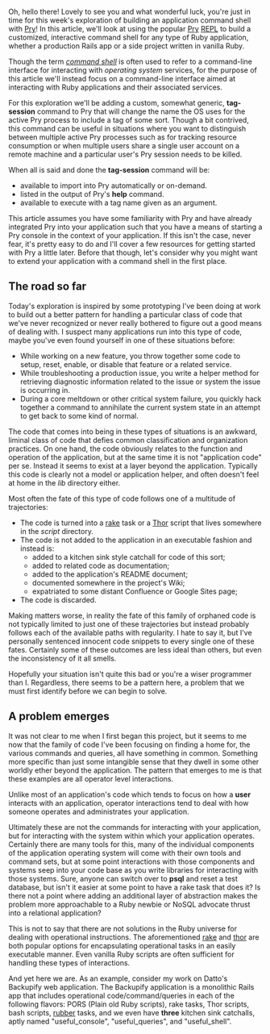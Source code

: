 Oh, hello there! Lovely to see you and what wonderful luck, you're just in time
for this week's exploration of building an application command shell with
[Pry](https://rubygems.org/gems/pry)! In this article, we'll look at using the
popular [Pry](https://rubygems.org/gems/pry) [REPL](https://en.wikipedia.org/wiki/Read%E2%80%93eval%E2%80%93print_loop)
to build a customized, interactive command shell for any type of Ruby
application, whether a production Rails app or a side project written in vanilla
Ruby.

Though the term [*command shell*](https://en.wikipedia.org/wiki/Shell_(computing))
is often used to refer to a command-line interface for interacting with
*operating system* services, for the purpose of this article we'll instead focus
on a command-line interface aimed at interacting with Ruby applications and
their associated services.

For this exploration we'll be adding a custom, somewhat generic, **tag-session**
command to Pry that will change the name the OS uses for the active Pry process
to include a tag of some sort. Though a bit contrived, this command can be
useful in situations where you want to distinguish between multiple active Pry
processes such as for tracking resource consumption or when multiple users share
a single user account on a remote machine and a particular user's Pry session
needs to be killed.

When all is said and done the **tag-session** command will be:
- available to import into Pry automatically or on-demand.
- listed in the output of Pry's **help** command.
- available to execute with a tag name given as an argument.

This article assumes you have some familiarity with Pry and have already
integrated Pry into your application such that you have a means of starting a
Pry console in the context of your application. If this isn't the case, never
fear, it's pretty easy to do and I'll cover a few resources for getting started
with Pry a little later. Before that though, let's consider why you might want
to extend your application with a command shell in the first place.

## The road so far

Today's exploration is inspired by some prototyping I've been doing at work to
build out a better pattern for handling a particular class of code that we've
never recognized or never really bothered to figure out a good means of dealing
with. I suspect many applications run into this type of code, maybe you've even
found yourself in one of these situations before:

- While working on a new feature, you throw together some code to setup, reset,
  enable, or disable that feature or a related service.
- While troubleshooting a production issue, you write a helper method for
  retrieving diagnostic information related to the issue or system the
  issue is occurring in.
- During a core meltdown or other critical system failure, you quickly hack
  together a command to annihilate the current system state in an attempt to get
  back to some kind of normal.

The code that comes into being in these types of situations is an awkward,
liminal class of code that defies common classification and organization
practices. On one hand, the code obviously relates to the function and operation
of the application, but at the same time it is not "application code" per se.
Instead it seems to exist at a layer beyond the application. Typically this code
is clearly not a model or application helper, and often doesn't feel at home in
the *lib* directory either.

Most often the fate of this type of code follows one of a multitude of
trajectories:

- The code is turned into a [rake](https://github.com/ruby/rake) task or a
  [Thor](https://github.com/erikhuda/thor) script that lives somewhere in the
  *script* directory.
- The code is not added to the application in an executable fashion and instead
  is:
  - added to a kitchen sink style catchall for code of this sort;
  - added to related code as documentation;
  - added to the application's README document;
  - documented somewhere in the project's Wiki;
  - expatriated to some distant Confluence or Google Sites page;
- The code is discarded.

Making matters worse, in reality the fate of this family of orphaned code is not
typically limited to just one of these trajectories but instead probably follows
each of the available paths with regularity. I hate to say it, but I've
personally sentenced innocent code snippets to every single one of these fates.
Certainly some of these outcomes are less ideal than others, but even the
inconsistency of it all smells.

Hopefully your situation isn't quite this bad or you're a wiser programmer than
I. Regardless, there seems to be a pattern here, a problem that we must first
identify before we can begin to solve.

## A problem emerges

It was not clear to me when I first began this project, but it seems to me now
that the family of code I've been focusing on finding a home for, the various
commands and queries, all have something in common. Something more specific than
just some intangible sense that they dwell in some other worldly ether beyond
the application. The pattern that emerges to me is that these examples are all
operator level interactions. 

Unlike most of an application's code which tends to focus on how a **user**
interacts with an application, operator interactions tend to deal with how
someone operates and administrates your application.


Ultimately these are not the commands for interacting with your application, but
for interacting with the system within which your application operates.
Certainly there are many tools for this, many of the individual components of
the application operating system will come with their own tools and command
sets, but at some point interactions with those components and systems seep into
your code base as you write libraries for interacting with those systems. Sure,
anyone can switch over to **psql** and reset a test database, but isn't it
easier at some point to have a rake task that does it? Is there not a point
where adding an additional layer of abstraction makes the problem more
approachable to a Ruby newbie or NoSQL advocate thrust into a relational
application?


This is not to say that there are not solutions in the Ruby universe for dealing
with operational instructions. The aforementioned
[rake](https://github.com/ruby/rake) and [thor](https://github.com/erikhuda/thor) are both
popular options for encapsulating operational tasks in an easily executable
manner. Even vanilla Ruby scripts are often sufficient for handling these types
of interactions.

And yet here we are. As an example, consider my work on Datto's Backupify web
application. The Backupify application is a monolithic Rails app that includes
operational code/command/queries in each of the following flavors: PORS (Plain
old Ruby scripts), rake tasks, Thor scripts, bash scripts,
[rubber](https://github.com/rubber/rubber) tasks, and we even have **three**
kitchen sink catchalls, aptly named "useful_console", "useful_queries", and
"useful_shell".



